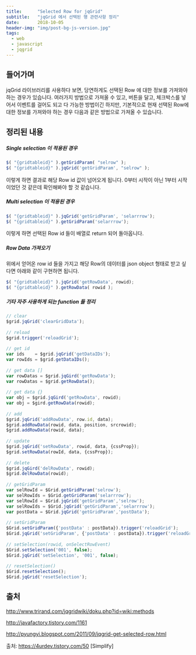 ```yaml
---
title:      "Selected Row for jqGrid"
subtitle:   "jqGrid 에서 선택된 행 관련사항 정리"
date:       2018-10-05
header-img: "img/post-bg-js-version.jpg"
tags:
  - web
  - javascript
  - jqgrid 
---
```


## 들어가며

jqGrid 라이브러리를 사용하다 보면, 당연하게도 선택된 Row 에 대한 정보를 가져와야 하는 경우가 있습니다. 여러가지 방법으로 가져올 수 있고, 버튼을 달고, 체크박스를 넣어서 이벤트를 걸어도 되고 다 가능한 방법이긴 하지만, 기본적으로 현재 선택된 Row에 대한 정보를 가져와야 하는 경우 다음과 같은 방법으로 가져올 수 있습니다. 

## 정리된 내용

##### Single selection 이 적용된 경우

```js
$( "{gridtableid}" ).getGridParam( "selrow" );
$( "{gridtableid}" ).jqGrid('getGridParam', "selrow" );  
```

이렇게 하면 결과로 해당 Row id 값이 넘어오게 됩니다. 0부터 시작이 아닌 1부터 시작이었던 것 같은데 확인해봐야 할 것 같습니다. 

##### Multi selection 이 적용된 경우

```js
$( "{gridtableid}" ).jqGrid('getGridParam', 'selarrrow');
$( "{gridtableid}" ).getGridParam('selarrrow');
```

이렇게 하면 선택된 Row id 들이 배열로 return 되어 돌아옵니다. 

##### Row Data 가져오기

위에서 얻어온 row id 들을 가지고 해당 Row의 데이터를 json object 형태로 받고 싶다면 아래와 같이 구현하면 됩니다.

```js
$( "{gridtableid}" ).jqGrid('getRowData', rowid);
$( "{gridtableid}" ).getRowData( rowid );
```


##### 기타 자주 사용하게 되는 function 들 정리

```js
// clear
$grid.jqGrid('clearGridData');
 
// reload
$grid.trigger('reloadGrid');
 
// get id
var ids    = $grid.jqGrid('getDataIDs');
var rowIds = $grid.getDataIDs();
 
// get data []
var rowDatas = $grid.jqGird('getRowData');
var rowDatas = $grid.getRowData();
 
// get data {}
var obj = $grid.jqGird('getRowData', rowid);
var obj = $gird.getRowData(rowid);
 
// add
$grid.jqGrid('addRowData', row.id, data);
$grid.addRowData(rowid, data, position, srcrowid);
$grid.addRowData(rowid, data);
 
// update
$grid.jqGrid('setRowData', rowid, data, {cssProp});
$grid.setRowData(rowId, data, {cssProp});
 
// delete
$grid.jqGird('delRowData', rowid);
$grid.delRowData(rowid);
 
// getGridParam
var selRowId = $Grid.getGridParam('selrow');
var selRowIds = $Grid.getGridParam('selarrrow');
var selRowId = $Grid.jqGrid('getGridParam','selrow');
var selRowIds = $Grid.jqGrid('getGridParam','selarrrow');
var postData = $Grid.jqGrid('getGridParam','postData');
 
// setGridParam
$Grid.setGridParam({'postData' : postData}).trigger('reloadGrid');
$Grid.jqGrid('setGridParam', {'postData' : postData}).trigger('reloadGrid');
 
// setSelection(rowid, onSelectRowEvent)
$Grid.setSelection('001', false);
$Grid.jqGrid('setSelection', '001', false);
 
// resetSelection()
$Grid.resetSelection();
$Grid.jqGrid('resetSelection');
```

## 출처

http://www.trirand.com/jqgridwiki/doku.php?id=wiki:methods

http://javafactory.tistory.com/1161

http://pyungyi.blogspot.com/2011/09/jqgrid-get-selected-row.html


출처: https://4urdev.tistory.com/50 [Simplify]